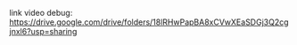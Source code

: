 link video debug: https://drive.google.com/drive/folders/18lRHwPapBA8xCVwXEaSDGj3Q2cgjnxl6?usp=sharing
